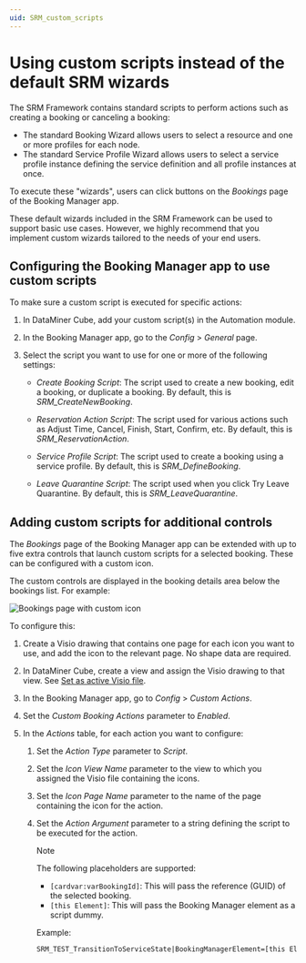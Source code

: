 ```yaml
---
uid: SRM_custom_scripts
---
```


# Using custom scripts instead of the default SRM wizards

The SRM Framework contains standard scripts to perform actions such as creating a booking or canceling a booking:

- The standard Booking Wizard allows users to select a resource and one or more profiles for each node.
- The standard Service Profile Wizard allows users to select a service profile instance defining the service definition and all profile instances at once.

To execute these "wizards", users can click buttons on the *Bookings* page of the Booking Manager app.

These default wizards included in the SRM Framework can be used to support basic use cases. However, we highly recommend that you implement custom wizards tailored to the needs of your end users.

## Configuring the Booking Manager app to use custom scripts

To make sure a custom script is executed for specific actions: <!-- RN 26883 -->

1. In DataMiner Cube, add your custom script(s) in the Automation module.

1. In the Booking Manager app, go to the *Config* > *General* page.

1. Select the script you want to use for one or more of the following settings:

   - *Create Booking Script*: The script used to create a new booking, edit a booking, or duplicate a booking. By default, this is *SRM_CreateNewBooking*.

   - *Reservation Action Script*: The script used for various actions such as Adjust Time, Cancel, Finish, Start, Confirm, etc. By default, this is *SRM_ReservationAction*.

   - *Service Profile Script*: The script used to create a booking using a service profile. By default, this is *SRM_DefineBooking*.

   - *Leave Quarantine Script*: The script used when you click Try Leave Quarantine. By default, this is *SRM_LeaveQuarantine*.

## Adding custom scripts for additional controls

The *Bookings* page of the Booking Manager app can be extended with up to five extra controls that launch custom scripts for a selected booking. These can be configured with a custom icon. <!-- RN 28784 -->

The custom controls are displayed in the booking details area below the bookings list. For example:

![Bookings page with custom icon](~/user-guide/images/SRM_custom_script_icon.png)

To configure this:

1. Create a Visio drawing that contains one page for each icon you want to use, and add the icon to the relevant page. No shape data are required.

1. In DataMiner Cube, create a view and assign the Visio drawing to that view. See [Set as active Visio file](xref:Editing_a_visual_overview_in_DataMiner_Cube#set-as-active-visio-file).

1. In the Booking Manager app, go to *Config* > *Custom Actions*.

1. Set the *Custom Booking Actions* parameter to *Enabled*.

1. In the *Actions* table, for each action you want to configure:

   1. Set the *Action Type* parameter to *Script*.

   1. Set the *Icon View Name* parameter to the view to which you assigned the Visio file containing the icons.

   1. Set the *Icon Page Name* parameter to the name of the page containing the icon for the action.

   1. Set the *Action Argument* parameter to a string defining the script to be executed for the action.

      > [!NOTE]
      > The following placeholders are supported:
      >
      > - `[cardvar:varBookingId]`: This will pass the reference (GUID) of the selected booking.
      > - `[this Element]`: This will pass the Booking Manager element as a script dummy.

      Example:

      ```txt
      SRM_TEST_TransitionToServiceState|BookingManagerElement=[this Element]|BookingId=[cardvar:varBookingId];TargetServiceState=Standby||Set To Standby|NoConfirmation,CloseWhenFinished
      ```
